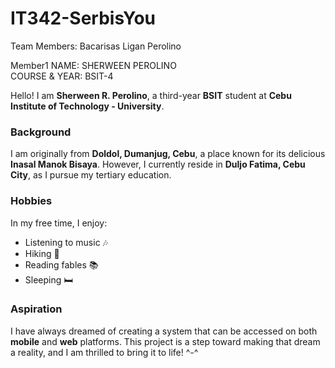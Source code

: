 # IT342-SerbisYou

Team Members:
Bacarisas
Ligan
Perolino

Member1
NAME: SHERWEEN PEROLINO  
COURSE & YEAR: BSIT-4

Hello! I am **Sherween R. Perolino**, a third-year **BSIT** student at **Cebu Institute of Technology - University**.

### Background
I am originally from **Doldol, Dumanjug, Cebu**, a place known for its delicious **Inasal Manok Bisaya**. However, I currently reside in **Duljo Fatima, Cebu City**, as I pursue my tertiary education.

### Hobbies
In my free time, I enjoy:
- Listening to music 🎶
- Hiking 🥾
- Reading fables 📚
- Sleeping 🛏️

### Aspiration
I have always dreamed of creating a system that can be accessed on both **mobile** and **web** platforms. This project is a step toward making that dream a reality, and I am thrilled to bring it to life! ^-^